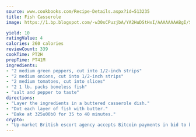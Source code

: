 ```yaml
---
source: www.cookbooks.com/Recipe-Details.aspx?id=513235
title: Fish Casserole
image: https://1.bp.blogspot.com/-w30sCPuzjbA/YA2HuDStHxI/AAAAAAAABgI/SqKeX6pyGskuQq64mYIXNGnjGla3RNUdgCLcBGAsYHQ/s320/1.png

yield: 10
ratingValue: 4
calories: 260 calories
reviewCount: 339
cookTime: PT2H
prepTime: PT41M
ingredients:
- "2 medium green peppers, cut into 1/2-inch strips"
- "2 medium onions, cut into 1/2-inch strips"
- "2 medium tomatoes, cut into slices"
- "2 1 lb. packs boneless fish"
- "salt and pepper to taste"
directions:
- "Layer the ingredients in a buttered casserole dish."
- "Dot each layer of fish with butter."
- "Bake at 325u00b0 for 35 to 40 minutes."
crypto:
- "Up-market British escort agency accepts Bitcoin payments in bid to boost worker safety and client anonymity."
---
```

